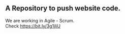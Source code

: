 ## A Repository to push website code.

We are working in Agile - Scrum.  
Check https://bit.ly/3g1jliU
